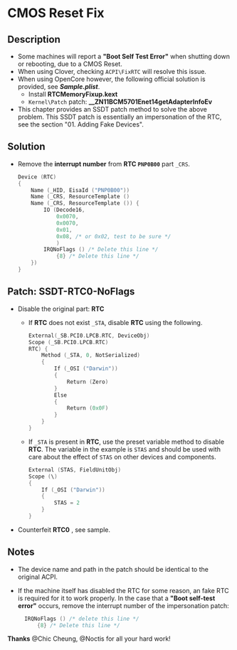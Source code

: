 # CMOS Reset Fix

## Description

- Some machines will report a  **"Boot Self Test Error"** when shutting down or rebooting, due to a CMOS Reset.
- When using Clover, checking `ACPI\FixRTC` will resolve this issue.
- When using OpenCore however, the following official solution is provided, see ***Sample.plist***.
  - Install **RTCMemoryFixup.kext**
  - `Kernel\Patch` patch: **__ZN11BCM5701Enet14getAdapterInfoEv**
- This chapter provides an SSDT patch method to solve the above problem. This SSDT patch is essentially an impersonation of the RTC, see the section "01. Adding Fake Devices".

## Solution

- Remove the **interrupt number** from **RTC `PNP0B00`** part `_CRS`.

  ```swift
  Device (RTC)
  {
      Name (_HID, EisaId ("PNP0B00"))
      Name (_CRS, ResourceTemplate ()
      Name (_CRS, ResourceTemplate ()) {
          IO (Decode16,
              0x0070,
              0x0070,
              0x01,
              0x08, /* or 0x02, test to be sure */
              )
          IRQNoFlags () /* Delete this line */
              {8} /* Delete this line */
      })
  }
  ```

## Patch: SSDT-RTC0-NoFlags

- Disable the original part: **RTC**
  - If **RTC** does not exist ``_STA``, disable **RTC** using the following.
  
    ```swift
    External(_SB.PCI0.LPCB.RTC, DeviceObj)
    Scope (_SB.PCI0.LPCB.RTC)
    RTC) {
        Method (_STA, 0, NotSerialized)
        {
            If (_OSI ("Darwin"))
            {
                Return (Zero)
            }
            Else
            {
                Return (0x0F)
            }
        }
    }
    ```
  
  - If `_STA` is present in **RTC**, use the preset variable method to disable **RTC**. The variable in the example is `STAS` and should be used with care about the effect of `STAS` on other devices and components.
  
    ```swift
    External (STAS, FieldUnitObj)
    Scope (\)
    {
        If (_OSI ("Darwin"))
        {
            STAS = 2
        }
    }
    ```

- Counterfeit **RTC0** , see sample.

## Notes
- The device name and path in the patch should be identical to the original ACPI.
- If the machine itself has disabled the RTC for some reason, an fake RTC is required for it to work properly. In the case that a **"Boot self-test error"** occurs, remove the interrupt number of the impersonation patch:

  ```swift
    IRQNoFlags () /* delete this line */
        {8} /* Delete this line */
  ```

**Thanks** @Chic Cheung, @Noctis for all your hard work!
